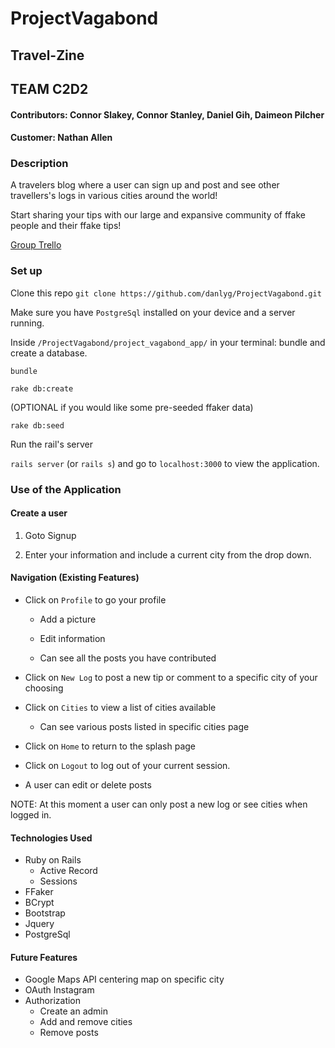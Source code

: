 # ProjectVagabond
## Travel-Zine
## TEAM C2D2
#### Contributors: Connor Slakey, Connor Stanley, Daniel Gih, Daimeon Pilcher 

#### Customer: Nathan Allen

### Description
A travelers blog where a user can sign up and post and see other travellers's logs in various cities around the world!

Start sharing your tips with our large and expansive community of ffake people and their ffake tips!

[Group Trello](https://trello.com/b/g3EnYay8/project-vagabond)

### Set up

Clone this repo `git clone https://github.com/danlyg/ProjectVagabond.git`

Make sure you have `PostgreSql` installed on your device and a server running.

Inside `/ProjectVagabond/project_vagabond_app/` in your terminal: bundle and create a database.

`bundle`

`rake db:create`

(OPTIONAL if you would like some pre-seeded ffaker data)

`rake db:seed`

Run the rail's server

`rails server` (or `rails s`) and go to `localhost:3000` to view the application.

### Use of the Application

#### Create a user
1) Goto Signup

2) Enter your information and include a current city from the drop down.

#### Navigation (Existing Features)
- Click on `Profile` to go your profile
  
  - Add a picture
  
  - Edit information
  
  - Can see all the posts you have contributed
  
- Click on `New Log` to post a new tip or comment to a specific city of your choosing

- Click on `Cities` to view a list of cities available
  
  - Can see various posts listed in specific cities page

- Click on `Home` to return to the splash page

- Click on `Logout` to log out of your current session.

- A user can edit or delete posts

NOTE: At this moment a user can only post a new log or see cities when logged in.

#### Technologies Used
- Ruby on Rails
  - Active Record
  - Sessions
- FFaker
- BCrypt
- Bootstrap
- Jquery
- PostgreSql

#### Future Features
- Google Maps API centering map on specific city
- OAuth Instagram
- Authorization
  - Create an admin
  - Add and remove cities
  - Remove posts
